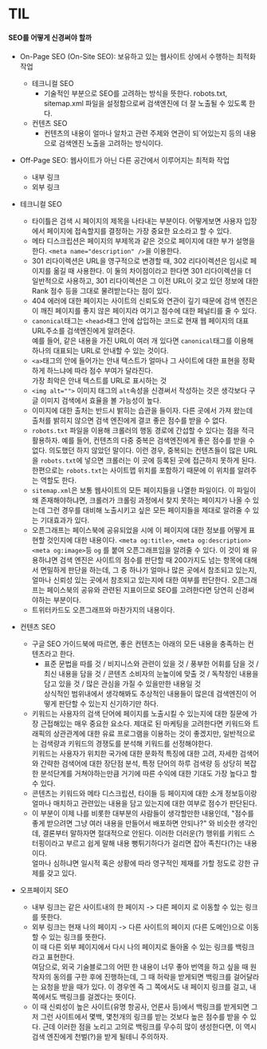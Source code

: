 
# TIL 
  
#### SEO를 어떻게 신경써야 할까  
* On-Page SEO (On-Site SEO): 보유하고 있는 웹사이트 상에서 수행하는 최적화 작업  
  * 테크니컬 SEO  
    * 기술적인 부분으로 SEO를 고려하는 방식을 뜻한다. robots.txt, sitemap.xml 파일을 설정함으로써 검색엔진에 더 잘 노출될 수 있도록 한다.  
  * 컨텐츠 SEO  
    * 컨텐츠의 내용이 얼마나 알차고 관련 주제와 연관이 되`어있는지 등의 내용으로 검색엔진 노출을 고려하는 방식이다. 
* Off-Page SEO: 웹사이트가 아닌 다른 공간에서 이루어지는 최적화 작업  
  * 내부 링크
  * 외부 링크  
          
* 테크니컬 SEO  
  * 타이틀은 검색 시 페이지의 제목을 나타내는 부분이다. 어떻게보면 사용자 입장에서 페이지에 접속할지를 결정하는 가장 중요한 요소라고 할 수 있다. 
  * 메타 디스크립션은 페이지의 부제목과 같은 것으로 페이지에 대한 부가 설명을 한다. ```<meta name="description" />```을 이용한다.
  * 301 리다이렉션은 URL을 영구적으로 변경할 때, 302 리다이렉션은 임시로 페이지를 옮길 때 사용한다. 이 둘의 차이점이라고 한다면 301 리다이렉션을 더
  일반적으로 사용하고, 301 리다이렉션은 그 이전 URL이 갖고 있던 정보에 대한 Rank 점수 등을 그대로 물려받는다는 점이 있다.
  * 404 에러에 대한 페이지는 사이트의 신뢰도와 연관이 깊기 때문에 검색 엔진은 이 깨진 페이지를 좋지 않은 페이지라 여기고 점수에 대한 페널티를 줄 수 있다.
  * ```canonical```태그는 ```<head>```태그 안에 삽입하는 코드로 현재 웹 페이지의 대표 URL주소를 검색엔진에게 알려준다. <br>
  예를 들어, 같은 내용을 가진 URL이 여러 개 있다면 ```canonical```태그를 이용해 하나의 대표되는 URL로 안내할 수 있는 것이다.
  * ```<a>```태그의 안에 들어가는 안내 텍스트가 얼마나 그 사이트에 대한 표현을 정확하게 하느냐에 따라 점수 부여가 달라진다.<br>
  가장 최악은 안내 텍스트를 URL로 표시하는 것
  * ```<img alt="">``` 이미지 태그의 ```alt```속성을 신경써서 작성하는 것은 생각보다 구글 이미지 검색에서 효율을 볼 가능성이 높다.
  * 이미지에 대한 출처는 반드시 밝히는 습관을 들이자. 다른 곳에서 가져 왔는데 출처를 밝히지 않으면 검색 엔진에게 결코 좋은 점수를 받을 수 없다.
  * ```robots.txt``` 파일을 이용해 크롤러의 행동 경로에 간섭할 수 있다는 점을 적극 활용하자. 예를 들어, 컨텐츠의 다중 중복은 검색엔진에게 
  좋은 점수를 받을 수 없다. 의도했던 하지 않았던 말이다. 이런 경우, 중복되는 컨텐츠들이 많은 URL을 ```robots.txt```에 넣으면 크롤러는 
  이 곳에 등록된 곳에 접근하지 못하게 된다. 한편으로는 ```robots.txt```는 사이트맵 위치를 포함하기 때문에 이 위치를 알려주는 역할도 한다.
  * ```sitemap.xml```은 보통 웹사이트의 모든 페이지들을 나열한 파일이다. 이 파일이 왜 존재해야하냐면, 크롤러가 크롤링 과정에서 찾지 못하는 
  페이지가 나올 수 있는데 그런 경우를 대비해 노출시키고 싶은 모든 페이지들을 제대로 알려줄 수 있는 기대효과가 있다.
  * 오픈그래프는 페이스북에 공유되었을 시에 이 페이지에 대한 정보를 어떻게 표현할 것인지에 대한 내용이다. ```<meta og:title>```, ```<meta og:description>```
  ```<meta og:image>```등 ```og``` 를 붙여 오픈그래프임을 알려줄 수 있다. 이 것이 왜 유용하냐면 검색 엔진은 사이트의 점수를 판단할 때 
  200가지도 넘는 항목에 대해서 면밀하게 판단을 하는데, 그 중 하나가 얼마나 많은 곳에서 참조되고 있는지, 얼마나 신뢰성 있는 곳에서 참조되고 있는지에
  대한 여부를 판단한다. 오픈그래프는 페이스북의 공유와 관련된 지표이므로 SEO를 고려한다면 당연히 신경써야하는 부분이다.
  * 트위터카드도 오픈그래프와 마찬가지의 내용이다.

* 컨텐츠 SEO
  * 구글 SEO 가이드북에 따르면, 좋은 컨텐츠는 아래의 모든 내용을 충족하는 컨텐츠라고 한다.
    * 표준 문법을 따를 것 / 비지니스와 관련이 있을 것 / 풍부한 어휘를 담을 것 / 최신 내용을 담을 것 / 콘텐츠 소비자의 눈높이에 맞출 것 /
    독착정인 내용을 담고 있을 것 / 많은 관심을 가질 수 있을만한 내용일 것 <br>
    상식적인 범위내에서 생각해봐도 추상적인 내용들이 많은데 검색엔진이 어떻게 판단할 수 있는지 신기하기만 하다.
  * 키워드는 사용자의 검색 단어에 페이지를 노출시킬 수 있는지에 대한 질문에 가장 근접해있는 매우 중요한 요소다. 제대로 된 마케팅을 고려한다면 
  키워드와 트래픽의 상관관계에 대한 유료 프로그램을 이용하는 것이 좋겠지만, 일반적으로는 검색량과 키워드의 경쟁도를 분석해 키워드를 선정해야한다.<br>
  키워드는 사용자가 위치한 국가에 대한 문화적 특징에 대한 고려, 자세한 검색어와 간략한 검색어에 대한 장단점 분석, 특정 단어의 하루 검색량 등 상당히
  복잡한 분석단계를 거쳐야하는만큼 거기에 따른 수익에 대한 기대도 가장 높다고 할 수 있다.
  * 콘텐츠는 키워드와 메타 디스크립션, 타이들 등 페이지에 대한 소개 정보등이랑 얼마나 매치하고 관련있는 내용을 담고 있는지에 대한 여부로 점수가 판단된다.
  * 이 부분이 이제 나를 비롯한 대부분의 사람들이 생각할만한 내용인데, "점수를 좋게 받으려면 그냥 여러 내용을 만들어서 배포하면 안되나?" 와 비슷한 생각인데,
  결론부터 말하자면 절대적으로 안된다. 이러한 더러운(?) 행위를 키워드 스터핑이라고 부르고 쉽게 말해 내용 뻥튀기하다가 걸리면 잡아 족친다(?)는 내용이다.<br>
  얼마나 심하냐면 일시적 혹은 상황에 따라 영구적인 제재를 가할 정도로 강한 규제를 갖고 있다.
  
* 오프페이지 SEO
  * 내부 링크는 같은 사이트내의 한 페이지 -> 다른 페이지 로 이동할 수 있는 링크를 뜻한다.
  * 외부 링크는 현재 나의 페이지 -> 다른 사이트의 페이지 (다른 도메인)으로 이동할 수 있는 링크를 뜻한다. <br>
  이 때 다른 외부 페이지에서 다시 나의 페이지로 돌아올 수 있는 링크를 백링크라고 표현한다. <br>
  여담으로, 외국 기술블로그의 어떤 한 내용이 너무 좋아 번역을 하고 싶을 때 원작자의 동의를 구한 후에 진행하는데, 그 때 허락을 받게되면 백링크를
  걸어달라는 요청을 받을 때가 있다. 이 경우엔 즉 그 쪽에서도 내 페이지 링크를 걸고, 내 쪽에서도 백링크를 걸겠다는 뜻이다.
  * 이 때 신뢰성이 높은 사이트(유명 항공사, 언론사 등)에서 백링크를 받게되면 그저 그런 사이트에서 몇백, 몇천개의 링크를 받는 것보다 높은 점수를 받을
   수 있다. 근데 이러한 점을 노리고 고의로 백링크를 무수히 많이 생성한다면, 이 역시 검색 엔진에게 천벌(?)을 받게 될테니 주의하자.
